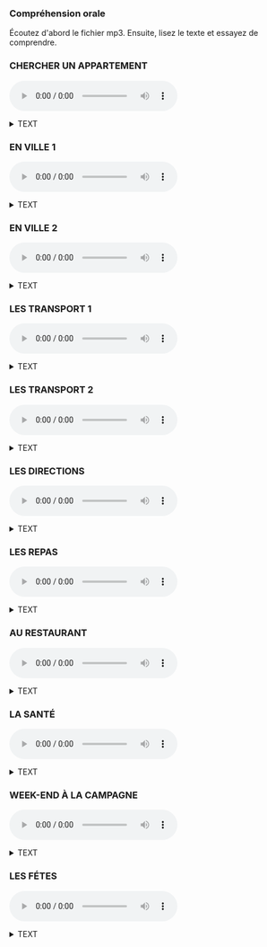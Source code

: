 ### Compréhension orale
Écoutez d'abord le fichier mp3. Ensuite, lisez le texte et essayez de comprendre.   

### CHERCHER UN APPARTEMENT
<audio controls src="https://storage.yandexcloud.net/public/112.opus"></audio>
<details><summary>TEXT</summary>
- Allo?<br>
- Bonjour, monsieur. J'appelle pour l'appartement dans le centre de Grenoble. Il y a une annonce sur internet. Est-ce que je peux avoir plus d'informations?<br>
- Oui, bien sůr! Qu'est-ce que vous voulez savoir ?<br> 
- Où se trouve l'appartement exactement?<br>
- ll se trouve rue Molière. C'est près de la place Victor Hugo.<br>
- Ah! C'est parfait. Ce n'est pas loin de mon travail. Et ilya un parking dans l'immeuble ? <br>
- Non, mais il y a un grand parking public près de l'immeuble.<br>
- D'accord! Et est-ce qu'il y a un ascenseur?<br>
- Oui, c'est un immeuble récent avec ascenseur.<br>
- Et dans la salle de bains, il y a une douche ou une baignoire?<br>
 -Une douche.<br>
- Et quels sont les meubles dans la chambre?<br>
 -Il y a un lit double, un bureau et deux armoires.<br>
- Ah, c'est bien! Et dans le séjour?<br>
- Alors, il y a une grande table avec des chaises, un canapé et une table basse avec une télévision.<br>
- Ok. Est-ce que je peux visiter l'appartement demain matin ?<br>
- Ah, désolé! Demain matin ce n'est pas possible. Demain après-midi, si vous voulez.<br>
- Euh... D'accord, demain après-midi alors.<br>
</details>

### EN VILLE 1
<audio controls src="https://storage.yandexcloud.net/public/115.opus"></audio>
<details><summary>TEXT</summary>
- Qu'est-ce que vous faites? <br>
- On va en ville pour faire des courses. Tu veux venir avec nous ? <br>
- Ben... Je ne sais pas. Vous allez où exactement? <br>
- Alors, d'abord, on doit passer à la banque pour retirer de l'argent. Ensuite, on doit aller à la pharmacie pour acheter des médicaments pour Léo, il est un peu malade. Et puis, on va à la poste pour envoyer un colis, et après on va au supermarché pour faire des courses. On n'a pas assez de nourriture pour ce soir. <br>
- Ah, euh... Moi, je reste ici alors, i'ai beaucoup de travail... <br>
- Oui, bien sûr. <br>
- Et puis le samedi, il y a beaucoup d'embouteillages et trop de monde en ville. <br>
- Ah! Oui, je sais. Moi non plus, je n'ai pas envie d'aller en ville, mais on n'a pas le choix. <br>
- Oui, je sais... Et vous n'allez pas à la boulangerie? On n'a pas assez de pain. <br>
- Non, on n'a pas le temps. Mais toi, tu peux peut-être trouver un peu de temps pour aller à la boulangerie, non? <br>
</details>

### EN VILLE 2
<audio controls src="https://storage.yandexcloud.net/public/116.opus"></audio>
<details><summary>TEXT</summary>
- Qu'est-ce que vous aimez dans votre
quartier?<br>
- Alors, j'adore les petits commerces de mon
quartier, comme la boulangerie et la boucherie. Les
vendeurs sont très sympathiques et chaleureux, et la
nourriture est de bonne qualité. En fait, je ne vais pas
SOuvent au supermarché, seulement quand je dois
acheter beaucoup de choses et que je n'ai pas assez
de temps pour aller dans tous les petits commerces.<br>
- Et quel est votre endroit préféré?<br>
- Euh.. Je pense que cest le parc, parce que c'est un endroit vraiment joli, agréable et calme. Il ya beaucoup de fleurs et d'arbres. On n'a pas l'impression d'être en ville. C'est l'endroit idéal pour se reposer.<br>
-D'après vous, qu'est-ce quil manque dans votre quartier ?<br>
-Je pense qu'il manque une bibliothèque. On doit aller au centre-ville pour emprunter des livres, ce n'est pas pratique.
</details>

### LES TRANSPORT 1
<audio controls src="https://storage.yandexcloud.net/public/120.opus"></audio>
<details><summary>TEXT</summary>
- Pardon, monsieur. Est-ce que vous savez comment aller à la bibliotheque Rousseau?<br>
- Oui, c'est très simple. Vous prenez le bus numéro 201 ou le numéro 490. Vous voyez, l'arrét est juste ici.
- Ah oui, d'accord. Et je descends oú?<br>
- Vous passez trois arrêts et vous descendez a larrét Gambetta, il y a une station de métro å cinguante mètres, juste à côté d'une boulangerie. Ensuite vous prenez le métro ligne 1.., euh... non, attendez. ligne 3... Oui, c'est ça, ligne 3, direction Verneuil, et vous descendez à la station Rousseau. La bíbliothèque est juste en face de la sortie de la station, à Côté d'une église.<br>
- D'accord! Merci beaucoup, monsieur!
</details>

### LES TRANSPORT 2
<audio controls src="https://storage.yandexcloud.net/public/121.opus"></audio>
<details><summary>TEXT</summary>
- Salut Juliette, tu as cours demain matin ?<br>
- Ah! Salut Simon. Oui, j'ai cours, je dois être à l'université à 8 heures.<br>
- Ah! Moi aussi. On y va ensemble, si tu veux.<br>
- Ok, tu veux y aller comment ? On prend ta voiture?<br>
- Ah non! Ma voiture est en panne. Mais on peut prendre le bus.<br>
- Ah! Je ne sais pas, il y a beaucoup de monde dans le bus le matin, et avec les embouteillages sur la route
on risque d'arriver en retard. Pourquoi pas en métro?<br>
- Oui, mais la station de métro est un peu loin, elle est à au moins 15 minutes à pied. Par contre, l'arrèt
de bus est juste à côté.<br>
- Ouais, c'est vrai... Sinon, on peut prendre le bus jusqu'à la station, et puis on continue avec le métro. C'est plus rapide je pense, ça prend environ 30 minutes.<br>
- Ok, on peut faire comme ça. Alors rendez-vous demainà 7 heures 20 devant chez toi.<br>
- Ca marche!À demain!
</details>

### LES DIRECTIONS
<audio controls src="https://storage.yandexcloud.net/public/127.opus"></audio>
<details><summary>TEXT</summary>
- Allo?<br>
- Salut Luc! C'est Amandine., Alors, quand est-ce que tu viens visiter mon nouvel appartement ?<br>
- Ah! Tu y habites déjà? Ben, écoute, je suis libre là, si tu veux je peux venir maintenant.<br>
- Ok. Je t'explique comment venir de chez toi à chez moi alors. Tu prends le métro?<br>
- Non, j'y vais à pied.<br>
- Ok. Alors, sors de chez toi et va à gauche sur la rue de la Paix. Ensuite, va tout droit jusqu'au carrefour avec l'avenue de Londres, il ya une station de métro.<br>
- Oui, oui, d'accord!<br>
- Ensuite, tourne à droite et va tout droit. - Ok. Ensuite, il y a le fleuve, non? Je dois traverser le pont?<br>
- Oui, mais ne traverse pas le premier pont. Tourne à gauche juste avant le fleuve et passe devant une station de métro. Fais 50 mètres, puis tourne à droite et traverse le deuxième pont. Mon immeuble est juste après ce pont, sur ta droite. C'est juste à côté d'une station de métro.<br>
- D'accord, et quel est le numéro de ton immeuble?<br>
- C'est le numéro 21.<br>
- Ok, et tu habites à quel étage?<br>
- Au troisième étage. C'est l'appartement numéro 312.<br>
- Ok!<br>
</details>

### LES REPAS
<audio controls src="https://storage.yandexcloud.net/public/133.opus"></audio>
<details><summary>TEXT</summary>
- Alors, qu'est-ce gu'on prépare pour le diner de ce soir? <br>
- En entrée, on peut faire une salade, non?<br>
- Euh... Ce n'est pas très original.. <br>
- Alors pourquoi pas une tarte à la tomate et une
salade ?<br>
- Oui, bonne idée !<br>
- Et puis, Comme plat principal on peut faire du bæuf avec quelques légumes.<br>
- Mais tu sais bien que François et Émilie sont végéta- riens. Ils ne mangent jamais de viande.<br>
- Ah! Alors on peut faire du poisson.<br>
- Mais non! Ils ne mangent jamais de poisson non plus.<br>
- Ah! Mais ils mangent des eufs et du fromage?<br>
- Oui, je crois... Bon alors, on peut faire un bon gratin de légumes.<br>
- Parfait! Et comme dessert?<br>
- On peut faire un gâteau au chocolat. Et puis, je vais acheter de la glace à la vanille pour accompagner le gâteau.<br>
- Ok! Et il faut acheter du fromage et du pain aussi. - Oui, bien sûr! Je vais acheter plusieurs types de fromages et quelques baguettes.<br>
- Et pour les enfants, qu'est-ce qu'on cuisine? Ils n'aiment rien...<br>
- On peut faire du poulet et des frites, ils aiment bien ça.<br>
- D'accord. Et pour le vin, on fait comment ? - Je vais acheter quelques bouteilles de vin de Bordeaux au magasin à côté de chez nous. Et i'achète de la bière aussi?<br>
- Non, personnen'aime la bière.<br>
- D'accord.<br>
- Alors je mets la table et je fais tout le ménage pendant que tu fais toutes les courses, ok?<br>
- D'accord. Á tout à l'heure!<br>
</details>


### AU RESTAURANT
<audio controls src="https://storage.yandexcloud.net/public/136.opus"></audio>
<details><summary>TEXT</summary>
- Bonsoir, madame! Bonsoir, monsieur! Vous
avez une réservation ?<br>
- Oui, nous avons réservé une table pour deuxc personnes au nom de Granger.<br>
- Ah, oui! Voici votre table et voici la carte. Vous désirez boire quelque chose en apéritif?<br>
- Oui, nous voudrions une bouteille de vin blanc, s'il vous plait.<br>
- Qu'est-ce que tu veux prendre en entrée? Tu veux partager une salade de champignons avec moi?<br>
- Oh, non, je n'en veux pas... Je préfère prendre une soupe.<br>
- Ok, et comme plat ?<br>
- Ah, regarde! Il y a du gratin dauphinois.<br>
- Ah, oui! Tu veuX en prendre?<br>
- Oui, et toi? Qu'est-ce que tu commandes ?<br>
- Oh, moi, j'ai envie de manger un steak tartare.<br>
Quelques minutes plus tard.<br>
- Voici le vin. Je peux prendre votre commande ?<br>
- Oui, en entrée, on voudrait une soupe et une salade de champignons, et puis, comme plat principal, on voudrait un steak tartare et un gratin dauphinois.<br>
- Très bien! Vous voulez de la salade ou des frites avec le steak tartare ?<br>
- Des frites, s'il vous plaît.<br>
- D'accord, et comme dessert ?<br>
- Moi, je n'ai pas très faim. Je voudrais un dessert léger. Une crème brûlée, je pense.<br>
- Ah, désolé madame! Iln'y en a plus. Et vous avez encore des glaces à la vanille ?<br>
- Oui, nous en avons encore.<br>
- D'accord, alors j'en prends une.<br>
- Ah.. Moi, j'hésite. Qu'est-ce que vous conseillez ?<br>
- Ah, notre tarte tatin faite maison est délicieuse!<br>
- Alors nous allons prendre une tarte tatin et une glace à la vanille.<br>
</details>

### LA SANTÉ
<audio controls src="https://storage.yandexcloud.net/public/140.opus"></audio>
<details><summary>TEXT</summary>
- Bonjour, mademoiselle. Qu'est-ce qui ne va pas?<br>
- Bonjour, docteur. Voilà, en ce moment, je prends rapidement du poids et je ne suis pas vraiment en forme. Je veux faire un régime, mais je ne sais pas comment faire.<br>
- Ok, dites-moi, qu'est-ce que vous mangez généralement pendant les repas?<br>
- En général, je n'ai pasle temps de cuisiner, alors je fais souvent des pâtes, c'est rapide.<br>
- D'accord, je vois. Et vous en mangez combien de fois par semaine ?<br>
- Euh... Environ une fois par jour, généralement le midi.<br>
- Et vous pensez que vous mangez suffisamment de fruits et de légumes? Vous en mangez aussi une fois par jour?<br>
- Non... Je n'en mange pas très souvent.<br>
- D'accord. Et quel type de viande est-ce que vous mangez?<br>
- Je mange beaucoup de viande rouge, j'adore le beuf par exemple.<br>
- Vous savez quil ne faut pas manger trop de viande rouge, ce n'est pas bon pour la santé. Par contre, il faut consommer plus de légumes. Et du sucre? Vous en mangez beaucoup?<br>
- Oui! J'adore le chocolat. Mais je sais qu'il ne faut pas trop en manger.<br>
- Exactement! Essayez de ne pas en manger trop souvent. Et vous faites du sport?<br>
- Euh... non... Parfois je fais du vélo, mais rarement. Alors, pour être en bonne santé, vous avez besol de faire du sport plus régulièrement, de la natation ou un footing par exemple. Et je pense que vou manquez de vitamines aussi, je vais vous en prescrire. Voici votre ordonnance.<br>
- Trés bien docteur, merci pour vos conselts.
 </details>

### WEEK-END À LA CAMPAGNE
<audio controls src="https://storage.yandexcloud.net/public/144.opus"></audio>
<details><summary>TEXT</summary>
- Salut Anais, qu'est-ce que tu vas faire ce week-end? Tu as des projets?<br>
- Oui, avec Christophe et les enfants, nous allons partir à la campagne. On n'a pas envie de rester ici ce week-end. On va sûrement faire du camping. Et toi? Qu'est-ce que tu vas faire?<br>
- Oh, moi, je ne sais pas encore ce que je vais faire.<br>
- Ah! Alors viens avec nous! Tu vas voir, ça va être sympa.<br>
- Oui, pourquoi pas? Mais je n'ai pas de tente.<br>
- Oh, pas de problème! Nous en avons trois.<br>
- D'accord! Et qu'est-ce qu'on va faire là-bas? Alors, samedi, on va aller au lac pour faire du bateau et se baigner, et peut-être qu'on va faire un pique-nique aussi. Et puis, dimanche, Christophe va aller visiter une ferme avec les enfants. Ils vont aller voir des vaches, des cochons, des poules, des chevaux, des moutons... Je pense qu'ils vont bien s'amuser. Et puis, ils vont peut-être faire de l'équitation aussi. Mais nous deux, on va rester au camping pour se reposer. Il y a une piscine, on va pouvoir se baigner et bronzer tranquillement.<br>
- Ah oui ! Parfait!Je pense que ça va être un week-end vraiment sympa.
</details>

### LES FÉTES
<audio controls src="https://storage.yandexcloud.net/public/147.opus"></audio>
<details><summary>TEXT</summary>
- Salut Claire. Bonne année!<br>
- Ah! Salut Virginie. Bonne année à toi aussi ! Meilleurs veux ! Alors, qu'est-ce que tu as fait pour le Jour de l'an?<br>
- Oh, j'ai passé le Nouvel An chez moi avec ma famille. Nous avons invité mes cousins.<br>
- Ah, tu as invité ton cousin Marc aussi ?<br>
- Oui, mais il n'a pas pu venir. Mais bon, le 31 après-midi, nous avons fait des courses, puis nous avons cuisiné avec les enfants. Et puis, le soir, nous avons fait un grand repas. J'ai passé une bonne soirée ! Nous avons bien mangé et bien discuté. Les enfants ont joué ensemble et ont chanté des chansons de Noël. Et toi, tu as passé le Nouvel An avec qui?<br>
- Moi, j'ai passé la soirée chez des amis, Alice et Guillaume. J'ai rencontré plein de gens sympas. Nous avons dansé, nous avons bien mangé et nous avons beaucoup bu aussi. Et puis, vers minuit, Guilaume m'a présenté son nouveau voisin, Simon. Il est beau, très sympathique, intéressant, amusant.. Nous avons discuté to ute la nuit, je n'ai presque pas dormi.<br>
- Ah bon ? Et tu vas le revoir?<br>
- Oui, il a pris mon numéro de téléphone. Et puis, le lendemain, il m'a téléphoné pour m'inviter à un concert samedi soir...<br>
- Ah super ! Et tu vas y aller ?<br>
- Ben oui, bien sûr! -Eh ben, tu as enfin trouvé un homme suffisamment bien pour toi. Je vois que l'année commence bien!<br>
</details>
